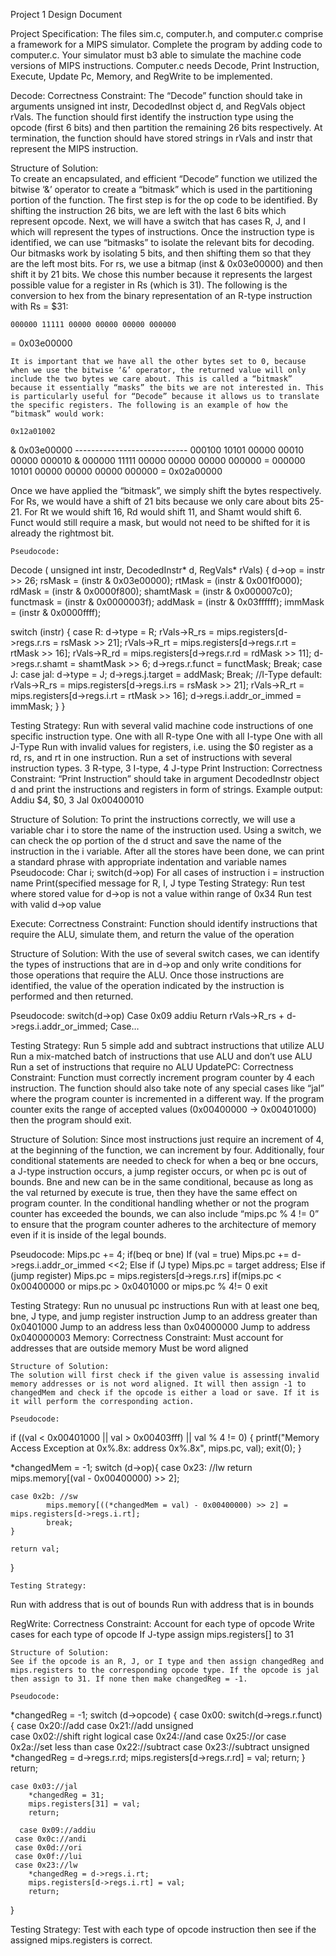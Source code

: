 
Project 1 Design Document

Project Specification:
	The files sim.c, computer.h, and computer.c comprise a framework for a MIPS simulator. Complete the program by adding code to computer.c. Your simulator must b3 able to simulate the machine code versions of MIPS instructions. Computer.c needs Decode, Print Instruction, Execute, Update Pc, Memory, and RegWrite to be implemented.

Decode:
Correctness Constraint: 
The “Decode” function should take in arguments unsigned int instr, DecodedInst object d, and RegVals object rVals. The function should first identify the instruction type using the opcode (first 6 bits) and then partition the remaining 26 bits respectively. At termination, the function should have stored strings in rVals and instr that represent the MIPS instruction.

Structure of Solution:	
To create an encapsulated, and efficient “Decode” function we utilized the bitwise ‘&’ operator to create a “bitmask” which is used in the partitioning portion of the function. The first step is for the op code to be identified. By shifting the instruction 26 bits, we are left with the last 6 bits which represent opcode.
Next, we will have a switch that has cases R, J, and I which will represent the types of instructions. Once the instruction type is identified, we can use “bitmasks” to isolate the relevant bits for decoding. Our bitmasks work by isolating 5 bits, and then shifting them so that they are the left most bits. For rs, we use a bitmap (inst & 0x03e00000) and then shift it by 21 bits. We chose this number because it represents the largest possible value for a register in Rs (which is 31). The following is the conversion to hex from the binary representation of an R-type instruction with Rs = $31:

 	000000 11111 00000 00000 00000 000000
=	0x03e00000

	It is important that we have all the other bytes set to 0, because when we use the bitwise ‘&’ operator, the returned value will only include the two bytes we care about. This is called a “bitmask” because it essentially “masks” the bits we are not interested in. This is particularly useful for “Decode” because it allows us to translate the specific registers. The following is an example of how the “bitmask” would work:

	0x12a01002
&	0x03e00000
	----------------------------
		000100 10101 00000 00010 00000 000010
	&	000000 11111 00000 00000 00000 000000
	=	000000 10101 00000 00000 00000 000000
	=	0x02a00000
	
Once we have applied the “bitmask”, we simply shift the bytes respectively. For Rs, we would have a shift of 21 bits because we only care about bits 25-21. For Rt we would shift 16, Rd would shift 11, and Shamt would shift 6. Funct would still require a mask, but would not need to be shifted for it is already the rightmost bit.

	Pseudocode:

Decode ( unsigned int instr, DecodedInstr* d, RegVals* rVals) {
d->op = instr >> 26;
rsMask = (instr & 0x03e00000);
rtMask = (instr & 0x001f0000);
rdMask = (instr & 0x0000f800);
shamtMask = (instr & 0x000007c0);
functmask = (instr & 0x0000003f);
addMask = (instr & 0x03ffffff);
immMask = (instr & 0x0000ffff);

switch (instr) {
case R:
   d->type = R;
   rVals->R_rs = mips.registers[d->regs.r.rs = rsMask >> 21];
   rVals->R_rt = mips.registers[d->regs.r.rt = rtMask >> 16];
   rVals->R_rd = mips.registers[d->regs.r.rd = rdMask >> 11];
   d->regs.r.shamt = shamtMask >> 6;
   d->regs.r.funct = functMask;
   Break;
  case J:
  case jal:
   d->type = J;
   d->regs.j.target = addMask;
   Break;
		  //I-Type
  default:
   rVals->R_rs = mips.registers[d->regs.i.rs = rsMask >> 21];
   rVals->R_rt = mips.registers[d->regs.i.rt = rtMask >> 16];
   d->regs.i.addr_or_immed = immMask;
 }
}

Testing Strategy:
Run with several valid machine code instructions of one specific instruction type.
One with all R-type
One with all I-type
One with all J-Type
Run with invalid values for registers, i.e. using the $0 register as a rd, rs, and rt in one instruction.
Run a set of instructions with several instruction types.
3 R-type, 3 I-type, 4 J-type
Print Instruction:
	Correctness Constraint: 
		“Print Instruction” should take in argument DecodedInstr object d and print 	the instructions and registers in form of strings. Example output:
		Addiu	$4, $0, 3
		Jal 0x00400010
	
Structure of Solution:
To print the instructions correctly, we will use a variable char i to store the name of the instruction used. Using a switch, we can check the op portion of the d struct and save the name of the instruction in the i variable. After all the stores have been done, we can print a standard phrase with appropriate indentation and variable names
	Pseudocode:
	Char i;	
switch(d->op)
	For all cases of instruction i = instruction name
Print(specified message for R, I, J type
	Testing Strategy:
Run test where stored value for d->op is not a value within range of 0x34
Run test with valid d->op value
		
Execute:
	Correctness Constraint: 
Function should identify instructions that require the ALU, simulate them, and return the value of the operation
	
Structure of Solution:
With the use of several switch cases, we can identify the types of instructions that are in d->op and only write conditions for those operations that require the ALU. Once those instructions are identified, the value of the operation indicated by the instruction is performed and then returned.
	
Pseudocode:
	switch(d->op)
		Case 0x09 addiu
			Return rVals->R_rs + d->regs.i.addr_or_immed;
		Case…
	
Testing Strategy:
Run 5 simple add and subtract instructions that utilize ALU
Run a mix-matched batch of instructions that use ALU and don’t use ALU
Run a set of instructions that require no ALU
UpdatePC:
	Correctness Constraint: 
Function must correctly increment program counter by 4 each instruction. The function should also take note of any special cases like “jal” where the program counter is incremented in a different way. If the program counter exits the range of accepted values (0x00400000 -> 0x00401000) then the program should exit.
	
Structure of Solution:
Since most instructions just require an increment of 4, at the beginning of the function, we can increment by four. Additionally, four conditional statements are needed to check for when a beq or bne occurs, a J-type instruction occurs,  a jump register occurs, or when pc is out of bounds.
Bne and new can be in the same conditional, because as long as the val returned by execute is true, then they have the same effect on program counter.
In the conditional handling whether or not the program counter has exceeded the bounds, we can also include “mips.pc % 4 != 0” to ensure that the program counter adheres to the architecture of memory even if it is inside of the legal bounds.
	
Pseudocode:
	Mips.pc += 4;
	if(beq or bne)
		If (val = true)
			Mips.pc += d->regs.i.addr_or_immed <<2;
	Else if (J type)
		Mips.pc = target address;
	Else if (jump register)
		Mips.pc = mips.registers[d->regs.r.rs]
	if(mips.pc < 0x00400000 or mips.pc > 0x0401000 or mips.pc % 4!= 0
		exit
	
Testing Strategy:
Run no unusual pc instructions
Run with at least one beq, bne, J type, and jump register instruction
Jump to an address greater than 0x0401000
Jump to an address less than 0x04000000
Jump to address 0x040000003
Memory:
	Correctness Constraint: 
Must account for addresses that are outside memory
Must be word aligned

	Structure of Solution:
	The solution will first check if the given value is assessing invalid memory addresses or is not word aligned. It will then assign -1 to changedMem and check if the opcode is either a load or save. If it is it will perform the corresponding action.

	Pseudocode:
if ((val < 0x00401000 || val > 0x00403fff) || val % 4 != 0) {
printf("Memory Access Exception at 0x%.8x: address 0x%.8x", mips.pc, val);
  	exit(0);
	}

*changedMem = -1;
switch (d->op){
  	case 0x23: //lw
    		return mips.memory[(val - 0x00400000) >> 2];
    	
  	case 0x2b: //sw
    		mips.memory[((*changedMem = val) - 0x00400000) >> 2] = mips.registers[d->regs.i.rt];
    		break;
	}
	
	return val;
}

	Testing Strategy:
Run with address that is out of bounds
Run with address that is in bounds

RegWrite:
	Correctness Constraint: 
Account for each type of opcode
Write cases for each type of opcode
If J-type assign mips.registers[] to 31

	Structure of Solution:
	See if the opcode is an R, J, or I type and then assign changedReg and mips.registers to the corresponding opcode type. If the opcode is jal then assign to 31. If none then make changedReg = -1.

	Pseudocode:
  *changedReg = -1;
  switch (d->opcode) { 
  	case 0x00:
  	  switch(d->regs.r.funct){
          	case 0x20://add
          	case 0x21://add unsigned            	
              	case 0x02://shift right logical
              	case 0x24://and
              	case 0x25://or
              	case 0x2a://set less than
              	case 0x22://subtract
              	case 0x23://subtract unsigned
             	   *changedReg = d->regs.r.rd;
         	 	mips.registers[d->regs.r.rd] = val;
        	      return;
 	  	} return;
    	
  	case 0x03://jal
    	*changedReg = 31;
    	mips.registers[31] = val;
    	return;
    	
      case 0x09://addiu
	 case 0x0c://andi
	 case 0x0d://ori
	 case 0x0f://lui
	 case 0x23://lw
    	*changedReg = d->regs.i.rt;
    	mips.registers[d->regs.i.rt] = val;
    	return;
  }

Testing Strategy:
Test with each type of opcode instruction then see if the assigned mips.registers is correct.
